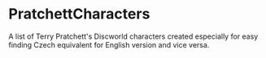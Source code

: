 PratchettCharacters
===================

A list of Terry Pratchett's Discworld characters created especially for easy finding Czech equivalent for English version and vice versa. 
